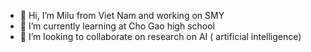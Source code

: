 - 👋 Hi, I’m Milu from Viet Nam and working on SMY
- 🌱 I’m currently learning at Cho Gao high school
- 💞️ I’m looking to collaborate on research on AI ( artificial intelligence)
 

<!---
milu2k7/milu2k7 is a ✨ special ✨ repository because its `README.md` (this file) appears on your GitHub profile.
You can click the Preview link to take a look at your changes.
--->
